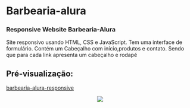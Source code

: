 # Barbearia-alura
### Responsive Website Barbearia-Alura

 <p>Site responsivo usando HTML, CSS e JavaScript. Tem uma interface de formulário. Contém um Cabeçalho com início,produtos e contato. Sendo que para cada link apresenta um cabeçalho e rodapé</p>

## Pré-visualização:

[barbearia-alura-responsive](https://barbearia-alura-navbar.netlify.app/)

<div align="center"><img src="img/barber-alura_2.gif" width=auto>
</div>
